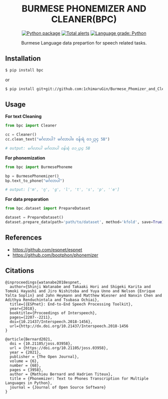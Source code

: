 # <div align="center"> BURMESE PHONEMIZER AND CLEANER(BPC) </div>

<div align="center">

[![Python package](https://github.com/1chimaruGin/Burmese_Phomizer_and_Cleaner/actions/workflows/python-package.yml/badge.svg)](https://github.com/1chimaruGin/Burmese_Phomizer_and_Cleaner/actions/workflows/python-package.yml)
[![Total alerts](https://img.shields.io/lgtm/alerts/g/1chimaruGin/Burmese_Phomizer_and_Cleaner.svg?logo=lgtm&logoWidth=18)](https://lgtm.com/projects/g/1chimaruGin/Burmese_Phomizer_and_Cleaner/alerts/)
[![Language grade: Python](https://img.shields.io/lgtm/grade/python/g/1chimaruGin/Burmese_Phomizer_and_Cleaner.svg?logo=lgtm&logoWidth=18)](https://lgtm.com/projects/g/1chimaruGin/Burmese_Phomizer_and_Cleaner/context:python)

<p>Burmese Language data prepartion for speech related tasks.</p>
<p>
</p>
</div>

## Installation

```bash
$ pip install bpc
```
or
```bash
$ pip install git+git://github.com:1chimaruGin/Burmese_Phomizer_and_Cleaner.git
```

## Usage

**For text Cleaning**
```python
from bpc import Cleaner

cc = Cleaner()
cc.clean_text("မင်္ဂလာပါ? မင်္ဂလာပါ။ ၀န်းရံ ဝ၁၂၃၄ 5B")

# output: မင်္ဂလာပါ မင်္ဂလာပါ ၀န်းရံ ဝ၁၂၃၄ 5B
```

**For phonemization**

```python
from bpc import BurmesePhoneme

bp = BurmesePhonemizer()
bp.text_to_phone("မင်္ဂလာပါ")

# output: ['m', 'ŋ', 'ɡ', 'l', 't', 's', 'p', 'ˈe']
```

**For data preparation**

```python
from bpc.dataset import PrepareDataset

dataset = PrepareDataset()
dataset.prepare_data(path='path/to/dataset', method='kfold', save=True)
```
## References

* https://github.com/espnet/espnet
* https://github.com/bootphon/phonemizer

## Citations

```
@inproceedings{watanabe2018espnet,
  author={Shinji Watanabe and Takaaki Hori and Shigeki Karita and Tomoki Hayashi and Jiro Nishitoba and Yuya Unno and Nelson {Enrique Yalta Soplin} and Jahn Heymann and Matthew Wiesner and Nanxin Chen and Adithya Renduchintala and Tsubasa Ochiai},
  title={{ESPnet}: End-to-End Speech Processing Toolkit},
  year={2018},
  booktitle={Proceedings of Interspeech},
  pages={2207--2211},
  doi={10.21437/Interspeech.2018-1456},
  url={http://dx.doi.org/10.21437/Interspeech.2018-1456
}

@article{Bernard2021,
  doi = {10.21105/joss.03958},
  url = {https://doi.org/10.21105/joss.03958},
  year = {2021},
  publisher = {The Open Journal},
  volume = {6},
  number = {68},
  pages = {3958},
  author = {Mathieu Bernard and Hadrien Titeux},
  title = {Phonemizer: Text to Phones Transcription for Multiple Languages in Python},
  journal = {Journal of Open Source Software}
}
```
